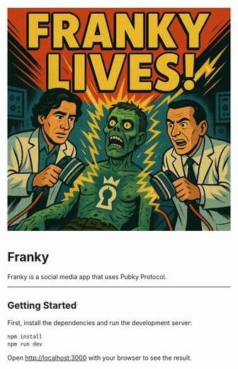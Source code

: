 ![Franky Logo](/public/franky.png)

# Franky

Franky is a social media app that uses Pubky Protocol.

---

## Getting Started

First, install the dependencies and run the development server:

```bash
npm install
npm run dev
```

Open [http://localhost:3000](http://localhost:3000) with your browser to see the result.
